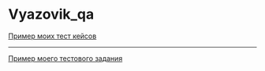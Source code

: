 # Vyazovik_qa
[Пример моих тест кейсов](https://docs.google.com/spreadsheets/d/1f37eXaTObkIhwuZn8sgLnAxBxk3obXDJoq6UT6lAJ3Y/edit#gid=224410608)

---

[Пример моего тестового задания](https://docs.google.com/spreadsheets/d/1FC_JfCzMaz38jHVFBD7_SWyvYLjSPj4QkX8o6rgN9ng/edit#gid=0)